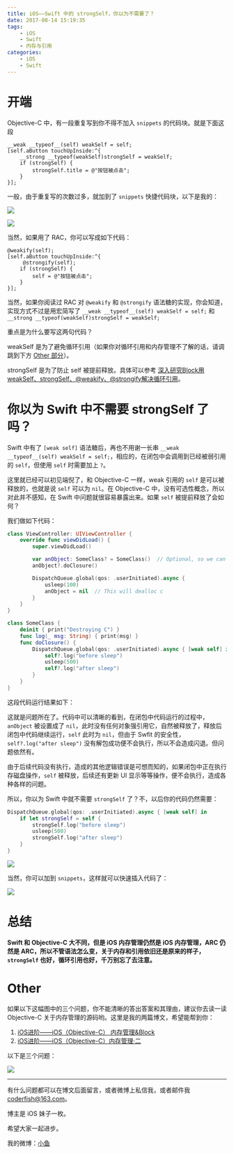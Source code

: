 ```yaml
---
title: iOS——Swift 中的 strongSelf，你以为不需要了？
date: 2017-08-14 15:19:35
tags:
	- iOS
	- Swift
	- 内存与引用
categories:
	- iOS
	- Swift
---
```


# 开端

Objective-C 中，有一段重复写到你不得不加入 `snippets` 的代码块。就是下面这段

```objc
__weak __typeof__(self) weakSelf = self;
[self.aButton touchUpInside:^{
    __strong __typeof(weakSelf)strongSelf = weakSelf;
    if (strongSelf) {
        strongSelf.title = @"按钮被点击";
    }
}];
```

一般，由于重复写的次数过多，就加到了 `snippets` 快捷代码块，以下是我的：

![](http://7xt4xp.com1.z0.glb.clouddn.com/blog_swift-strongself-01.png)

![](http://7xt4xp.com1.z0.glb.clouddn.com/blog_swift-strongself-02.png)

当然，如果用了 RAC，你可以写成如下代码：

```objc
@weakify(self);
[self.aButton touchUpInside:^{
	 @strongify(self);
    if (strongSelf) {
        self = @"按钮被点击";
    }
}];
```

当然，如果你阅读过 RAC 对 `@weakify` 和 `@strongify` 语法糖的实现，你会知道，实现方式不过是用宏简写了 `__weak __typeof__(self) weakSelf = self;` 和 `__strong __typeof(weakSelf)strongSelf = weakSelf;`

重点是为什么要写这两句代码？

weakSelf 是为了避免循环引用（如果你对循环引用和内存管理不了解的话，请调跳到下方 [Other 部分](#Other)）。

strongSelf 是为了防止 self 被提前释放。具体可以参考 [深入研究Block用weakSelf、strongSelf、@weakify、@strongify解决循环引用](http://www.jianshu.com/p/701da54bd78c)。

# 你以为 Swift 中不需要 strongSelf 了吗？

Swift 中有了 `[weak self]` 语法糖后，再也不用谢一长串 `__weak __typeof__(self) weakSelf = self;`，相应的，在闭包中会调用到已经被弱引用的 `self`，但使用 `self` 时需要加上 `?`。

这里就已经可以初见端倪了，和 Objective-C 一样，weak 引用的 `self` 是可以被释放的，也就是说 `self` 可以为 `nil`。在 Objective-C 中，没有可选性概念，所以对此并不感知，在 Swift 中问题就很容易暴露出来。如果 `self` 被提前释放了会如何？

我们做如下代码：

```swift
class ViewController: UIViewController {
    override func viewDidLoad() {
        super.viewDidLoad()

        var anObject: SomeClass? = SomeClass()  // Optional, so we can set it to nil
        anObject?.doClosure()

        DispatchQueue.global(qos: .userInitiated).async {
            usleep(100)
            anObject = nil  // This will dealloc c
        }
    }
}

class SomeClass {
    deinit { print("Destroying C") }
    func log(_ msg: String) { print(msg) }
    func doClosure() {
        DispatchQueue.global(qos: .userInitiated).async { [weak self] in
            self?.log("before sleep")
            usleep(500)
            self?.log("after sleep")
        }
    }
}
```

这段代码运行结果如下：

这就是问题所在了。代码中可以清晰的看到，在闭包中代码运行的过程中，`anObject` 被设置成了 `nil`，此时没有任何对象强引用它，自然被释放了，释放后闭包中代码继续运行，`self` 此时为 `nil`，但由于 Swfit 的安全性，`self?.log("after sleep")` 没有解包成功便不会执行，所以不会造成闪退。但问题依然有。

由于后续代码没有执行，造成的其他逻辑错误是可想而知的，如果闭包中正在执行存磁盘操作，`self` 被释放，后续还有更新 UI 显示等等操作，便不会执行，造成各种各样的问题。

所以，你以为 Swift 中就不需要 `strongSelf` 了？不，以后你的代码仍然需要：

```swift
DispatchQueue.global(qos: .userInitiated).async { [weak self] in
    if let strongSelf = self {
        strongSelf.log("before sleep")
        usleep(500)
        strongSelf.log("after sleep")
    }
}
```

![](http://7xt4xp.com1.z0.glb.clouddn.com/blog_swift-strongself-05.png-w375)

当然，你可以加到 `snippets`，这样就可以快速插入代码了：

![](http://7xt4xp.com1.z0.glb.clouddn.com/blog_swift-strongself-04.png)

# 总结

**Swift 和 Objective-C 大不同，但是 iOS 内存管理仍然是 iOS 内存管理，ARC 仍然是 ARC，所以不管语法怎么变，关于内存和引用依旧还是原来的样子，`strongSelf` 也好，循环引用也好，千万别忘了去注意。**

# Other
 
如果以下这幅图中的三个问题，你不能清晰的答出答案和其理由，建议你去读一读 Objective-C 关于内存管理的源码哟。这里是我的两篇博文，希望能帮到你：
 
1. [iOS进阶——iOS（Objective-C） 内存管理&Block](http://zhoulingyu.com/2017/02/08/iOS%E8%BF%9B%E9%98%B6%E2%80%94%E2%80%94iOS-Memory-Block/)
2. [iOS进阶——iOS（Objective-C）内存管理·二](http://zhoulingyu.com/2017/02/15/Advanced-iOS-Study-objc-Memory-2/)

以下是三个问题：

![](http://7xt4xp.com1.z0.glb.clouddn.com/blog_swift-strongself-03.jpeg)

----

有什么问题都可以在博文后面留言，或者微博上私信我，或者邮件我 <coderfish@163.com>。

博主是 iOS 妹子一枚。

希望大家一起进步。

我的微博：[小鱼](http://weibo.com/coderfish/)

